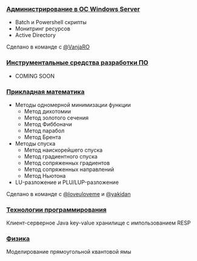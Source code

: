 ### [Администрирование в ОС Windows Server](Администрирование%20в%20ОС%20Windows%20Server)
- Batch и Powershell скрипты
- Монитринг ресурсов
- Active Directory 

Сделано в команде с [@VanjaRO](https://github.com/vanjaro)

### [Инструментальные средства разработки ПО](Инструментальные%20средства%20разработки%20ПО)
- COMING SOON

### [Прикладная математика](Прикладная%20математика)
- Методы одномерной минимизации функции
    - Метод дихотомии
    - Метод золотого сечения
    - Метод Фиббоначи
    - Метод парабол
    - Метод Брента
- Методы спуска
    - Метод наискорейшего спуска
    - Метод градиентного спуска
    - Метод сопряженных градиентов
    - Метод сопряженных направлений
    - Метод Ньютона
- LU-разложение и PLU/LUP-разложение

Сделано в команде с [@loveuloveme](https://github.com/loveuloveme) и [@yakidan](https://github.com/yakidan)

### [Технологии программирования](Технологии%20программирования)
Клиент-серверное Java key-value хранилище с импользованием RESP

### [Физика](Физика)
Моделирование прямоугольной квантовой ямы